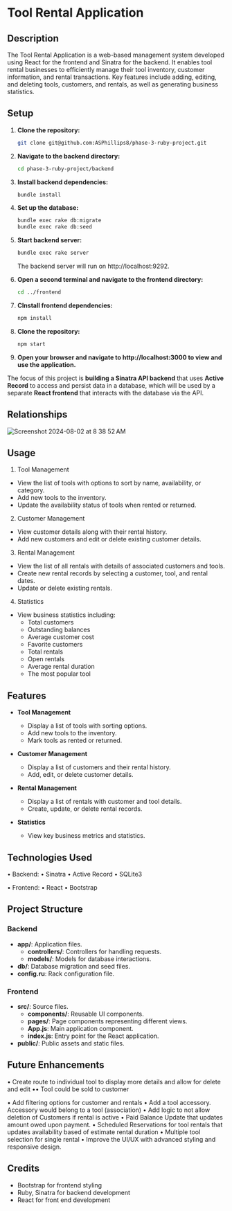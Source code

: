 # Tool Rental Application

## Description

The Tool Rental Application is a web-based management system developed using React for the frontend and Sinatra for the backend. It enables tool rental businesses to efficiently manage their tool inventory, customer information, and rental transactions. Key features include adding, editing, and deleting tools, customers, and rentals, as well as generating business statistics.

## Setup

1. **Clone the repository:**
   ```bash
   git clone git@github.com:ASPhillips8/phase-3-ruby-project.git
   ```
2. **Navigate to the backend directory:**
   ```bash
   cd phase-3-ruby-project/backend
   ```
3. **Install backend dependencies:**
   ```bash
   bundle install
   ```
4. **Set up the database:**
   ```bash
   bundle exec rake db:migrate
   bundle exec rake db:seed
   ```
5. **Start backend server:**

   ```bash
   bundle exec rake server
   ```

   The backend server will run on http://localhost:9292.

6. **Open a second terminal and navigate to the frontend directory:**
   ```bash
   cd ../frontend
   ```
7. **CInstall frontend dependencies:**
   ```bash
   npm install
   ```
8. **Clone the repository:**
   ```bash
   npm start
   ```
9. **Open your browser and navigate to http://localhost:3000 to view and use the application.**

The focus of this project is **building a Sinatra API backend** that uses
**Active Record** to access and persist data in a database, which will be used
by a separate **React frontend** that interacts with the database via the API.
## Relationships
![Screenshot 2024-08-02 at 8 38 52 AM](https://github.com/user-attachments/assets/f491601f-9d19-4e7d-a840-a4e173c64456)


## Usage

1. Tool Management

- View the list of tools with options to sort by name, availability, or category.
- Add new tools to the inventory.
- Update the availability status of tools when rented or returned.

2. Customer Management

- View customer details along with their rental history.
- Add new customers and edit or delete existing customer details.

3. Rental Management

- View the list of all rentals with details of associated customers and tools.
- Create new rental records by selecting a customer, tool, and rental dates.
- Update or delete existing rentals.

4. Statistics

- View business statistics including:
  - Total customers
  - Outstanding balances
  - Average customer cost
  - Favorite customers
  - Total rentals
  - Open rentals
  - Average rental duration
  - The most popular tool

## Features

- **Tool Management**

  - Display a list of tools with sorting options.
  - Add new tools to the inventory.
  - Mark tools as rented or returned.

- **Customer Management**

  - Display a list of customers and their rental history.
  - Add, edit, or delete customer details.

- **Rental Management**

  - Display a list of rentals with customer and tool details.
  - Create, update, or delete rental records.

- **Statistics**
  - View key business metrics and statistics.

## Technologies Used

• Backend:
• Sinatra
• Active Record
• SQLite3

• Frontend:
• React
• Bootstrap

## Project Structure

### Backend

- **app/**: Application files.
  - **controllers/**: Controllers for handling requests.
  - **models/**: Models for database interactions.
- **db/**: Database migration and seed files.
- **config.ru**: Rack configuration file.

### Frontend

- **src/**: Source files.
  - **components/**: Reusable UI components.
  - **pages/**: Page components representing different views.
  - **App.js**: Main application component.
  - **index.js**: Entry point for the React application.
- **public/**: Public assets and static files.

## Future Enhancements

• Create route to individual tool to display more details and allow for delete and edit
•• Tool could be sold to customer

• Add filtering options for customer and rentals
• Add a tool accessory. Accessory would belong to a tool (association)
• Add logic to not allow deletion of Customers if rental is active
• Paid Balance Update that updates amount owed upon payment.
• Scheduled Reservations for tool rentals that updates availability based of estimate rental duration
• Multiple tool selection for single rental
• Improve the UI/UX with advanced styling and responsive design.

## Credits

- Bootstrap for frontend styling
- Ruby, Sinatra for backend development
- React for front end development
